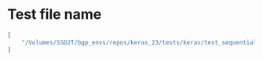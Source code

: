 # Test file name

```json
[
    "/Volumes/SSD2T/bgp_envs/repos/keras_23/tests/keras/test_sequential_model.py"
]
```
